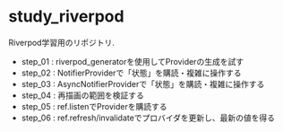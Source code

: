 # study_riverpod

Riverpod学習用のリポジトリ.

* step_01 : riverpod_generatorを使用してProviderの生成を試す
* step_02 : NotifierProviderで「状態」を購読・複雑に操作する
* step_03 : AsyncNotifierProviderで「状態」を購読・複雑に操作する
* step_04 : 再描画の範囲を検証する
* step_05 : ref.listenでProviderを購読する
* step_06 : ref.refresh/invalidateでプロバイダを更新し、最新の値を得る